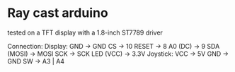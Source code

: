 # Ray cast arduino
tested on a TFT display with a 1.8-inch ST7789 driver

Connection:
  Display:
    GND        -> GND
    CS         -> 10
    RESET      -> 8
    A0 (DC)    -> 9
    SDA (MOSI) -> MOSI
    SCK        -> SCK
    LED (VCC)  -> 3.3V
  Joystick:
    VCC -> 5V
    GND -> GND
    SW -> A3 | A4
